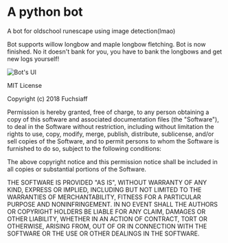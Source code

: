 # A python bot
A bot for oldschool runescape using image detection(lmao)

Bot supports willow longbow and maple longbow fletching.
Bot is now finished. No it doesn't bank for you, you have to bank the longbows and get new logs yourself!

![Bot's UI](https://github.com/Fuchsiaff/python_bot_for_osrs/blob/master/images/gui.PNG)









MIT License

Copyright (c) 2018 Fuchsiaff

Permission is hereby granted, free of charge, to any person obtaining a copy
of this software and associated documentation files (the "Software"), to deal
in the Software without restriction, including without limitation the rights
to use, copy, modify, merge, publish, distribute, sublicense, and/or sell
copies of the Software, and to permit persons to whom the Software is
furnished to do so, subject to the following conditions:

The above copyright notice and this permission notice shall be included in all
copies or substantial portions of the Software.

THE SOFTWARE IS PROVIDED "AS IS", WITHOUT WARRANTY OF ANY KIND, EXPRESS OR
IMPLIED, INCLUDING BUT NOT LIMITED TO THE WARRANTIES OF MERCHANTABILITY,
FITNESS FOR A PARTICULAR PURPOSE AND NONINFRINGEMENT. IN NO EVENT SHALL THE
AUTHORS OR COPYRIGHT HOLDERS BE LIABLE FOR ANY CLAIM, DAMAGES OR OTHER
LIABILITY, WHETHER IN AN ACTION OF CONTRACT, TORT OR OTHERWISE, ARISING FROM,
OUT OF OR IN CONNECTION WITH THE SOFTWARE OR THE USE OR OTHER DEALINGS IN THE
SOFTWARE.
